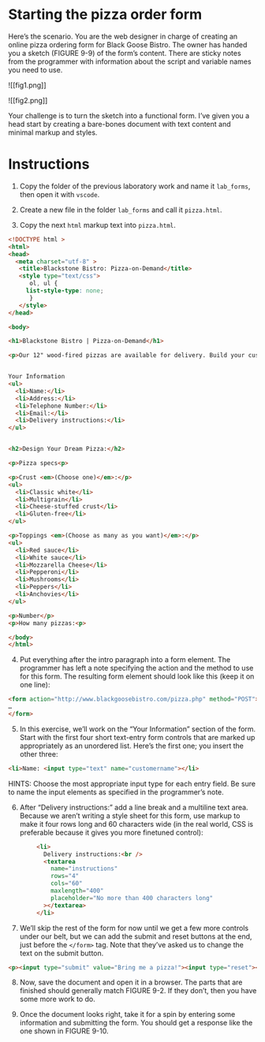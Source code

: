 # Starting the pizza order form
Here’s the scenario. You are the web designer in charge of creating an online pizza ordering form for Black Goose Bistro. The owner has handed you a sketch (FIGURE 9-9) of the form’s content. There are sticky notes from the programmer with information about the script and variable names you need to use.

![[fig1.png]]

![[fig2.png]]

Your challenge is to turn the sketch into a functional form. I’ve given you a head start by creating a bare-bones document with text content and minimal markup and styles. 

# Instructions

1. Copy the folder of the previous laboratory work and name it `lab_forms`, then open it with `vscode`.

2. Create a new file in the folder `lab_forms` and call it `pizza.html`.

3. Copy the next `html` markup text into `pizza.html`.

```html
<!DOCTYPE html >
<html>
<head>
  <meta charset="utf-8" >
   <title>Blackstone Bistro: Pizza-on-Demand</title>
   <style type="text/css">
      ol, ul { 
     list-style-type: none;
      }
   </style>
</head>

<body>

<h1>Blackstone Bistro | Pizza-on-Demand</h1>

<p>Our 12" wood-fired pizzas are available for delivery. Build your custom pizza and we'll deliver it within an hour.</p>


Your Information
<ul>
  <li>Name:</li>
  <li>Address:</li>
  <li>Telephone Number:</li>
  <li>Email:</li>
  <li>Delivery instructions:</li>
</ul>


<h2>Design Your Dream Pizza:</h2>

<p>Pizza specs<p>

<p>Crust <em>(Choose one)</em>:</p>
<ul>
  <li>Classic white</li>
  <li>Multigrain</li>
  <li>Cheese-stuffed crust</li>
  <li>Gluten-free</li>
</ul>

<p>Toppings <em>(Choose as many as you want)</em>:</p>
<ul>
  <li>Red sauce</li>
  <li>White sauce</li>
  <li>Mozzarella Cheese</li>
  <li>Pepperoni</li>
  <li>Mushrooms</li>
  <li>Peppers</li>
  <li>Anchovies</li>
</ul>

<p>Number</p>
<p>How many pizzas:<p>

</body>
</html>
```

4. Put everything after the intro paragraph into a form element. The programmer has left a note specifying the action and the method to use for this form. The resulting form element should look like this (keep it on one line):

```html
<form action="http://www.blackgoosebistro.com/pizza.php" method="POST">
…
</form>
```

5. In this exercise, we’ll work on the “Your Information” section of the form. Start with the first four short text-entry form controls that are marked up appropriately as an unordered list. Here’s the first one; you insert the other three:

```html
<li>Name: <input type="text" name="customername"></li>
```

HINTS: Choose the most appropriate input type for each entry field. Be sure to name the input elements as specified in the programmer’s note.

6. After “Delivery instructions:” add a line break and a multiline text area. Because we aren’t writing a style sheet for this form, use markup to make it four rows long and 60 characters wide (in the real world, CSS is preferable because it gives you more finetuned control):

```html
        <li>
          Delivery instructions:<br />
          <textarea
            name="instructions"
            rows="4"
            cols="60"
            maxlength="400"
            placeholder="No more than 400 characters long"
          ></textarea>
        </li>
```

7. We’ll skip the rest of the form for now until we get a few more controls under our belt, but we can add the submit and reset buttons at the end, just before the `</form>` tag. Note that they’ve asked us to change the text on the submit button.

```html
<p><input type="submit" value="Bring me a pizza!"><input type="reset"></p>
```

8.  Now, save the document and open it in a browser. The parts that are finished should generally match FIGURE 9-2. If they don’t, then you have some more work to do.

9. Once the document looks right, take it for a spin by entering some information and submitting the form. You should get a response like the one shown in FIGURE 9-10.


